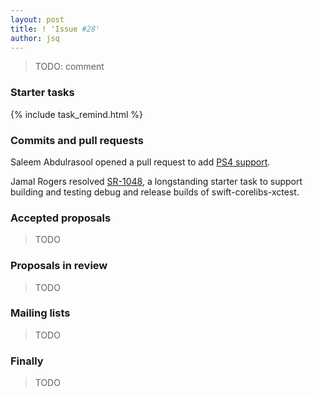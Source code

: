 ```yaml
---
layout: post
title: ! 'Issue #28'
author: jsq
---
```


> TODO: comment

<!--excerpt-->

### Starter tasks

{% include task_remind.html %}

### Commits and pull requests

Saleem Abdulrasool opened a pull request to add [PS4 support](https://github.com/apple/swift/pull/3221).

Jamal Rogers resolved [SR-1048](https://bugs.swift.org/browse/SR-1048), a longstanding starter task to support building and testing debug and release builds of swift-corelibs-xctest.

### Accepted proposals

> TODO

### Proposals in review

> TODO

### Mailing lists

> TODO

### Finally

> TODO
